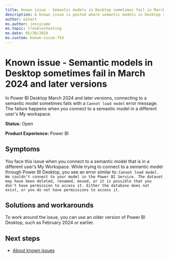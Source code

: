 ```yaml
---
title: Known issue - Semantic models in Desktop sometimes fail in March 2024 and later versions
description: A known issue is posted where semantic models in Desktop sometimes fail in March 2024 and later versions.
author: mihart
ms.author: jessicamo
ms.topic: troubleshooting  
ms.date: 05/30/2024
ms.custom: known-issue-743
---
```


# Known issue - Semantic models in Desktop sometimes fail in March 2024 and later versions

In Power BI Desktop March 2024 and later versions, connecting to a semantic model sometimes fails with a `Cannot load model` error message. The failure happens when you connect to a semantic model in a different user's My workspace.

**Status:** Open

**Product Experience:** Power BI

## Symptoms

You face this issue when you connect to a semantic model that is in a different user’s My Workspace. While trying to connect to a semantic model through Power BI Desktop, you see an error similar to: `Cannot load model. We couldn't connect to your model in the Power BI Service. The dataset may have been deleted, renamed, moved, or it is possible that you don't have permission to access it. Either the database does not exist, or you do not have permissions to access it.`

## Solutions and workarounds

To work around the issue, you can use an older version of Power BI Desktop, such as February 2024 or earlier.

## Next steps

- [About known issues](https://support.fabric.microsoft.com/known-issues)
